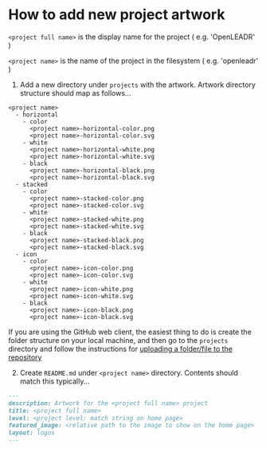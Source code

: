 # How to add new project artwork

`<project full name>` is the display name for the project ( e.g. 'OpenLEADR' )

`<project name>` is the name of the project in the filesystem ( e.g. 'openleadr' )

1. Add a new directory under `projects` with the artwork. Artwork directory structure should map as follows...

```
<project name>
  - horizontal
    - color
      <project name>-horizontal-color.png
      <project name>-horizontal-color.svg
    - white
      <project name>-horizontal-white.png
      <project name>-horizontal-white.svg
    - black
      <project name>-horizontal-black.png
      <project name>-horizontal-black.svg
  - stacked
    - color
      <project name>-stacked-color.png
      <project name>-stacked-color.svg
    - white
      <project name>-stacked-white.png
      <project name>-stacked-white.svg
    - black
      <project name>-stacked-black.png
      <project name>-stacked-black.svg
  - icon
    - color
      <project name>-icon-color.png
      <project name>-icon-color.svg
    - white
      <project name>-icon-white.png
      <project name>-icon-white.svg
    - black
      <project name>-icon-black.png
      <project name>-icon-black.svg
```
        
If you are using the GitHub web client, the easiest thing to do is create the folder structure on your local machine, and then go to the `projects` directory and follow the instructions for [uploading a folder/file to the repository](https://docs.github.com/en/repositories/working-with-files/managing-files/adding-a-file-to-a-repository)

2. Create `README.md` under `<project name>` directory. Contents should match this typically...

```markdown
---
description: Artwork for the <project full name> project
title: <project full name> 
level: <project level: match string on home page> 
featured_image: <relative path to the image to show on the home page> 
layout: logos
---
```
